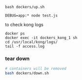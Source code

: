 
```
bash dockers/up.sh

DEBUG=app:* node test.js
```

to check kong logs

```
docker ps
docker exec -it dockers_kong_1 sh
cd /usr/local/kong/logs/
tail -f access.log
```


### tear down

```bash
# containers will be removed
bash dockers/down.sh
```
